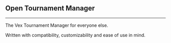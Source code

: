 ## Open Tournament Manager
___
The Vex Tournament Manager for everyone else.

Written with compatibility, customizability and ease of use in mind.